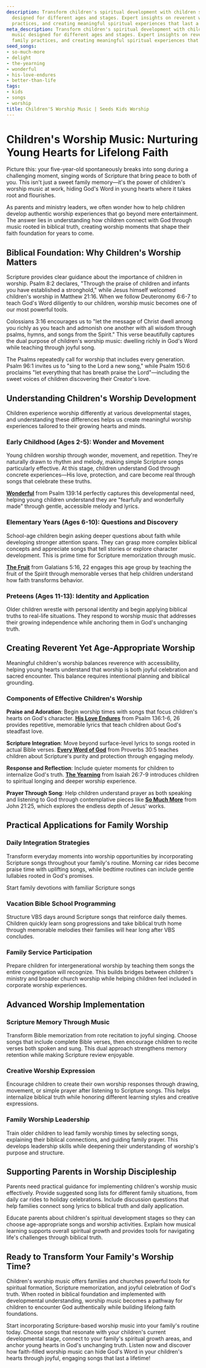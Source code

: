 ```yaml
---
description: Transform children's spiritual development with children s worship music
  designed for different ages and stages. Expert insights on reverent worship, family
  practices, and creating meaningful spiritual experiences that last a lifetime.
meta_description: Transform children's spiritual development with children s worship
  music designed for different ages and stages. Expert insights on reverent worship,
  family practices, and creating meaningful spiritual experiences that last a lifetime.
seed_songs:
- so-much-more
- delight
- the-yearning
- wonderful
- his-love-endures
- better-than-life
tags:
- kids
- songs
- worship
title: Children'S Worship Music | Seeds Kids Worship
---
```

# Children's Worship Music: Nurturing Young Hearts for Lifelong Faith

Picture this: your five-year-old spontaneously breaks into song during a challenging moment, singing words of Scripture that bring peace to both of you. This isn't just a sweet family memory—it's the power of children's worship music at work, hiding God's Word in young hearts where it takes root and flourishes.

As parents and ministry leaders, we often wonder how to help children develop authentic worship experiences that go beyond mere entertainment. The answer lies in understanding how children connect with God through music rooted in biblical truth, creating worship moments that shape their faith foundation for years to come.

## Biblical Foundation: Why Children's Worship Matters

Scripture provides clear guidance about the importance of children in worship. Psalm 8:2 declares, "Through the praise of children and infants you have established a stronghold," while Jesus himself welcomed children's worship in Matthew 21:16. When we follow Deuteronomy 6:6-7 to teach God's Word diligently to our children, worship music becomes one of our most powerful tools.

Colossians 3:16 encourages us to "let the message of Christ dwell among you richly as you teach and admonish one another with all wisdom through psalms, hymns, and songs from the Spirit." This verse beautifully captures the dual purpose of children's worship music: dwelling richly in God's Word while teaching through joyful song.

The Psalms repeatedly call for worship that includes every generation. Psalm 96:1 invites us to "sing to the Lord a new song," while Psalm 150:6 proclaims "let everything that has breath praise the Lord"—including the sweet voices of children discovering their Creator's love.

## Understanding Children's Worship Development

Children experience worship differently at various developmental stages, and understanding these differences helps us create meaningful worship experiences tailored to their growing hearts and minds.

### Early Childhood (Ages 2-5): Wonder and Movement
Young children worship through wonder, movement, and repetition. They're naturally drawn to rhythm and melody, making simple Scripture songs particularly effective. At this stage, children understand God through concrete experiences—His love, protection, and care become real through songs that celebrate these truths.

**[Wonderful](https://seedskidsworship.com/product/wonderful-psalm-13914/)** from Psalm 139:14 perfectly captures this developmental need, helping young children understand they are "fearfully and wonderfully made" through gentle, accessible melody and lyrics.

### Elementary Years (Ages 6-10): Questions and Discovery
School-age children begin asking deeper questions about faith while developing stronger attention spans. They can grasp more complex biblical concepts and appreciate songs that tell stories or explore character development. This is prime time for Scripture memorization through music.

**[The Fruit](https://seedskidsworship.com/product/the-fruit-galatians-516-22-2/)** from Galatians 5:16, 22 engages this age group by teaching the fruit of the Spirit through memorable verses that help children understand how faith transforms behavior.

### Preteens (Ages 11-13): Identity and Application
Older children wrestle with personal identity and begin applying biblical truths to real-life situations. They respond to worship music that addresses their growing independence while anchoring them in God's unchanging truth.

## Creating Reverent Yet Age-Appropriate Worship

Meaningful children's worship balances reverence with accessibility, helping young hearts understand that worship is both joyful celebration and sacred encounter. This balance requires intentional planning and biblical grounding.

### Components of Effective Children's Worship

**Praise and Adoration**: Begin worship times with songs that focus children's hearts on God's character. **[His Love Endures](https://seedskidsworship.com/product/his-love-endures-psalm-1361-6-26/)** from Psalm 136:1-6, 26 provides repetitive, memorable lyrics that teach children about God's steadfast love.

**Scripture Integration**: Move beyond surface-level lyrics to songs rooted in actual Bible verses. **[Every Word of God](https://seedskidsworship.com/product/every-word-of-god-proverbs-305-2/)** from Proverbs 30:5 teaches children about Scripture's purity and protection through engaging melody.

**Response and Reflection**: Include quieter moments for children to internalize God's truth. **[The Yearning](https://seedskidsworship.com/product/the-yearning-isaiah-267-9/)** from Isaiah 26:7-9 introduces children to spiritual longing and deeper worship experience.

**Prayer Through Song**: Help children understand prayer as both speaking and listening to God through contemplative pieces like **[So Much More](https://seedskidsworship.com/product/so-much-more-john-2125-esv/)** from John 21:25, which explores the endless depth of Jesus' works.

## Practical Applications for Family Worship

### Daily Integration Strategies

Transform everyday moments into worship opportunities by incorporating Scripture songs throughout your family's routine. Morning car rides become praise time with uplifting songs, while bedtime routines can include gentle lullabies rooted in God's promises.

Start family devotions with familiar Scripture songs

### Vacation Bible School Programming
Structure VBS days around Scripture songs that reinforce daily themes. Children quickly learn song progressions and take biblical truth home through memorable melodies their families will hear long after VBS concludes.

### Family Service Participation
Prepare children for intergenerational worship by teaching them songs the entire congregation will recognize. This builds bridges between children's ministry and broader church worship while helping children feel included in corporate worship experiences.

## Advanced Worship Implementation

### Scripture Memory Through Music
Transform Bible memorization from rote recitation to joyful singing. Choose songs that include complete Bible verses, then encourage children to recite verses both spoken and sung. This dual approach strengthens memory retention while making Scripture review enjoyable.

### Creative Worship Expression
Encourage children to create their own worship responses through drawing, movement, or simple prayer after listening to Scripture songs. This helps internalize biblical truth while honoring different learning styles and creative expressions.

### Family Worship Leadership
Train older children to lead family worship times by selecting songs, explaining their biblical connections, and guiding family prayer. This develops leadership skills while deepening their understanding of worship's purpose and structure.

## Supporting Parents in Worship Discipleship

Parents need practical guidance for implementing children's worship music effectively. Provide suggested song lists for different family situations, from daily car rides to holiday celebrations. Include discussion questions that help families connect song lyrics to biblical truth and daily application.

Educate parents about children's spiritual development stages so they can choose age-appropriate songs and worship activities. Explain how musical learning supports overall spiritual growth and provides tools for navigating life's challenges through biblical truth.

## Ready to Transform Your Family's Worship Time?

Children's worship music offers families and churches powerful tools for spiritual formation, Scripture memorization, and joyful celebration of God's truth. When rooted in biblical foundation and implemented with developmental understanding, worship music becomes a pathway for children to encounter God authentically while building lifelong faith foundations.

Start incorporating Scripture-based worship music into your family's routine today. Choose songs that resonate with your children's current developmental stage, connect to your family's spiritual growth areas, and anchor young hearts in God's unchanging truth. Listen now and discover how faith-filled worship music can hide God's Word in your children's hearts through joyful, engaging songs that last a lifetime!

<script type="application/ld+json">
{
  "@context": "https://schema.org",
  "@type": "Article",
  "headline": "Children's Worship Music",
  "author": {
    "@type": "Organization",
    "name": "Seeds Kids Worship"
  },
  "publisher": {
    "@type": "Organization",
    "name": "Seeds Kids Worship",
    "logo": {
      "@type": "ImageObject",
      "url": "https://seedskidsworship.com/logo.png"
    }
  },
  "datePublished": "2025-09-04T09:05:14.290881",
  "dateModified": "2025-09-04T09:05:14.290893",
  "description": "Transform children's spiritual development with children's worship music designed for different ages and stages. Expert insights on reverent worship, family pra",
  "mainEntityOfPage": {
    "@type": "WebPage",
    "@id": "https://seedskidsworship.com/activities/children-s-worship-music/"
  }
}
</script>

<script type="application/ld+json">
{
  "@context": "https://schema.org",
  "@type": "Product",
  "name": "So Much More",
  "description": "Contemplative song about the endless depth of Jesus' works and God's love from John 21:25",
  "url": "https://seedskidsworship.com/product/so-much-more-john-2125-esv/",
  "brand": {
    "@type": "Brand",
    "name": "Seeds Kids Worship"
  },
  "category": "Children's Christian Music",
  "album": "Sing God's Word"
}
</script>

<script type="application/ld+json">
{
  "@context": "https://schema.org",
  "@type": "Product",
  "name": "Delight",
  "description": "Scripture song based on Psalm 1 exploring biblical character development. Helps children understand living by the Spirit versus the flesh encouraging delight in God's Word and righteous living through engaging worship music.",
  "url": "https://seedskidsworship.com/product/seeds-of-character-vol-6/",
  "brand": {
    "@type": "Brand",
    "name": "Seeds Kids Worship"
  },
  "category": "Children's Christian Music",
  "album": "Seeds of Character"
}
</script>

<script type="application/ld+json">
{
  "@context": "https://schema.org",
  "@type": "Product",
  "name": "The Yearning",
  "description": "A worship song about spiritual longing and yearning for God",
  "url": "https://seedskidsworship.com/product/the-yearning
